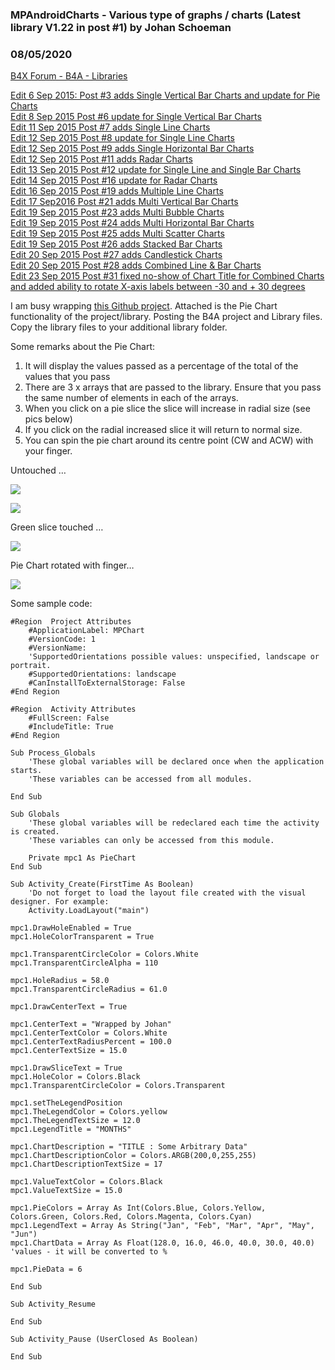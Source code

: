 ### MPAndroidCharts - Various type of graphs / charts (Latest library V1.22 in post #1) by Johan Schoeman
### 08/05/2020
[B4X Forum - B4A - Libraries](https://www.b4x.com/android/forum/threads/58017/)

[Edit 6 Sep 2015: Post #3 adds Single Vertical Bar Charts and update for Pie Charts](https://www.b4x.com/android/forum/threads/mpandroidcharts-various-type-of-charts-see-edits-in-post-1-new-graphs-in-23-24-25-26.58017/#post-365433)  
[Edit 8 Sep 2015 Post #6 update for Single Vertical Bar Charts](https://www.b4x.com/android/forum/threads/mpandroidcharts-various-type-of-charts-see-edits-in-post-1-new-graphs-in-23-24-25-26.58017/#post-365959)  
[Edit 11 Sep 2015 Post #7 adds Single Line Charts](https://www.b4x.com/android/forum/threads/mpandroidcharts-various-type-of-charts-see-edits-in-post-1-new-graphs-in-23-24-25-26.58017/#post-366708)  
[Edit 12 Sep 2015 Post #8 update for Single Line Charts](https://www.b4x.com/android/forum/threads/mpandroidcharts-various-type-of-charts-see-edits-in-post-1-new-graphs-in-23-24-25-26.58017/#post-366751)  
[Edit 12 Sep 2015 Post #9 adds Single Horizontal Bar Charts](https://www.b4x.com/android/forum/threads/mpandroidcharts-various-type-of-charts-see-edits-in-post-1-new-graphs-in-23-24-25-26.58017/#post-366763)  
[Edit 12 Sep 2015 Post #11 adds Radar Charts](https://www.b4x.com/android/forum/threads/mpandroidcharts-various-type-of-charts-see-edits-in-post-1-new-graphs-in-23-24-25-26.58017/#post-366868)  
[Edit 13 Sep 2015 Post #12 update for Single Line and Single Bar Charts](https://www.b4x.com/android/forum/threads/mpandroidcharts-various-type-of-charts-see-edits-in-post-1-new-graphs-in-23-24-25-26.58017/#post-366999)  
[Edit 14 Sep 2015 Post #16 update for Radar Charts](https://www.b4x.com/android/forum/threads/mpandroidcharts-various-type-of-charts-see-edits-in-post-1-new-graphs-in-23-24-25-26.58017/#post-367244)  
[Edit 16 Sep 2015 Post #19 adds Multiple Line Charts](https://www.b4x.com/android/forum/threads/mpandroidcharts-various-type-of-charts-see-edits-in-post-1-new-graphs-in-23-24-25-26.58017/#post-367777)  
[Edit 17 Sep2016 Post #21 adds Multi Vertical Bar Charts](https://www.b4x.com/android/forum/threads/mpandroidcharts-various-type-of-charts-see-edits-in-post-1-new-graphs-in-23-24-25-26.58017/page-2#post-368043)  
[Edit 19 Sep 2015 Post #23 adds Multi Bubble Charts](https://www.b4x.com/android/forum/threads/mpandroidcharts-various-type-of-charts-see-edits-in-post-1-new-graphs-in-23-24-25-26.58017/page-2#post-368299)  
[Edit 19 Sep 2015 Post #24 adds Multi Horizontal Bar Charts](https://www.b4x.com/android/forum/threads/mpandroidcharts-various-type-of-charts-see-edits-in-post-1-new-graphs-in-23-24-25-26.58017/page-2#post-368302)  
[Edit 19 Sep 2015 Post #25 adds Multi Scatter Charts](https://www.b4x.com/android/forum/threads/mpandroidcharts-various-type-of-charts-see-edits-in-post-1-new-graphs-in-23-24-25-26.58017/page-2#post-368318)  
[Edit 19 Sep 2015 Post #26 adds Stacked Bar Charts](https://www.b4x.com/android/forum/threads/mpandroidcharts-various-type-of-charts-see-edits-in-post-1-new-graphs-in-23-24-25-26.58017/page-2#post-368369)  
[Edit 20 Sep 2015 Post #27 adds Candlestick Charts](https://www.b4x.com/android/forum/threads/mpandroidcharts-various-type-of-charts-see-edits-in-post-1-new-graphs-in-23-24-25-26.58017/page-2#post-368503)  
[Edit 20 Sep 2015 Post #28 adds Combined Line & Bar Charts](https://www.b4x.com/android/forum/threads/mpandroidcharts-various-type-of-charts-see-edits-in-post-1-combined-chart-added-in-28.58017/page-2#post-368542)  
[Edit 23 Sep 2015 Post #31 fixed no-show of Chart Title for Combined Charts and added ability to rotate X-axis labels between -30 and + 30 degrees](https://www.b4x.com/android/forum/threads/mpandroidcharts-various-type-of-charts-see-edits-in-post-1-combined-chart-added-in-28.58017/page-2#post-369192)  
  
I am busy wrapping [this Github project](https://github.com/PhilJay/MPAndroidChart). Attached is the Pie Chart functionality of the project/library. Posting the B4A project and Library files. Copy the library files to your additional library folder.  
  
Some remarks about the Pie Chart:  
1. It will display the values passed as a percentage of the total of the values that you pass  
2. There are 3 x arrays that are passed to the library. Ensure that you pass the same number of elements in each of the arrays.  
3. When you click on a pie slice the slice will increase in radial size (see pics below)  
4. If you click on the radial increased slice it will return to normal size.  
5. You can spin the pie chart around its centre point (CW and ACW) with your finger.  
  
Untouched …  
  
![](https://www.b4x.com/android/forum/attachments/47507)  
  
![](https://www.b4x.com/android/forum/attachments/37189)  
  
Green slice touched …  
  
![](https://www.b4x.com/android/forum/attachments/37190)  
  
Pie Chart rotated with finger…  
  
![](https://www.b4x.com/android/forum/attachments/37191)  
  
  
Some sample code:  
  

```B4X
#Region  Project Attributes  
    #ApplicationLabel: MPChart  
    #VersionCode: 1  
    #VersionName:  
    'SupportedOrientations possible values: unspecified, landscape or portrait.  
    #SupportedOrientations: landscape  
    #CanInstallToExternalStorage: False  
#End Region  
  
#Region  Activity Attributes  
    #FullScreen: False  
    #IncludeTitle: True  
#End Region  
  
Sub Process_Globals  
    'These global variables will be declared once when the application starts.  
    'These variables can be accessed from all modules.  
  
End Sub  
  
Sub Globals  
    'These global variables will be redeclared each time the activity is created.  
    'These variables can only be accessed from this module.  
  
    Private mpc1 As PieChart  
End Sub  
  
Sub Activity_Create(FirstTime As Boolean)  
    'Do not forget to load the layout file created with the visual designer. For example:  
    Activity.LoadLayout("main")  
  
mpc1.DrawHoleEnabled = True  
mpc1.HoleColorTransparent = True  
  
mpc1.TransparentCircleColor = Colors.White  
mpc1.TransparentCircleAlpha = 110  
  
mpc1.HoleRadius = 58.0  
mpc1.TransparentCircleRadius = 61.0  
  
mpc1.DrawCenterText = True  
  
mpc1.CenterText = "Wrapped by Johan"  
mpc1.CenterTextColor = Colors.White  
mpc1.CenterTextRadiusPercent = 100.0  
mpc1.CenterTextSize = 15.0  
  
mpc1.DrawSliceText = True  
mpc1.HoleColor = Colors.Black  
mpc1.TransparentCircleColor = Colors.Transparent  
  
mpc1.setTheLegendPosition  
mpc1.TheLegendColor = Colors.yellow  
mpc1.TheLegendTextSize = 12.0  
mpc1.LegendTitle = "MONTHS"  
  
mpc1.ChartDescription = "TITLE : Some Arbitrary Data"  
mpc1.ChartDescriptionColor = Colors.ARGB(200,0,255,255)  
mpc1.ChartDescriptionTextSize = 17  
  
mpc1.ValueTextColor = Colors.Black  
mpc1.ValueTextSize = 15.0  
  
mpc1.PieColors = Array As Int(Colors.Blue, Colors.Yellow, Colors.Green, Colors.Red, Colors.Magenta, Colors.Cyan)  
mpc1.LegendText = Array As String("Jan", "Feb", "Mar", "Apr", "May", "Jun")  
mpc1.ChartData = Array As Float(128.0, 16.0, 46.0, 40.0, 30.0, 40.0)    'values - it will be converted to %  
  
mpc1.PieData = 6  
  
End Sub  
  
Sub Activity_Resume  
  
End Sub  
  
Sub Activity_Pause (UserClosed As Boolean)  
  
End Sub
```